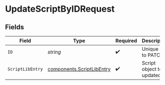 # UpdateScriptByIDRequest


## Fields

| Field                                                                  | Type                                                                   | Required                                                               | Description                                                            |
| ---------------------------------------------------------------------- | ---------------------------------------------------------------------- | ---------------------------------------------------------------------- | ---------------------------------------------------------------------- |
| `ID`                                                                   | *string*                                                               | :heavy_check_mark:                                                     | Unique ID to PATCH                                                     |
| `ScriptLibEntry`                                                       | [components.ScriptLibEntry](../../models/components/scriptlibentry.md) | :heavy_check_mark:                                                     | Script object to be updated                                            |